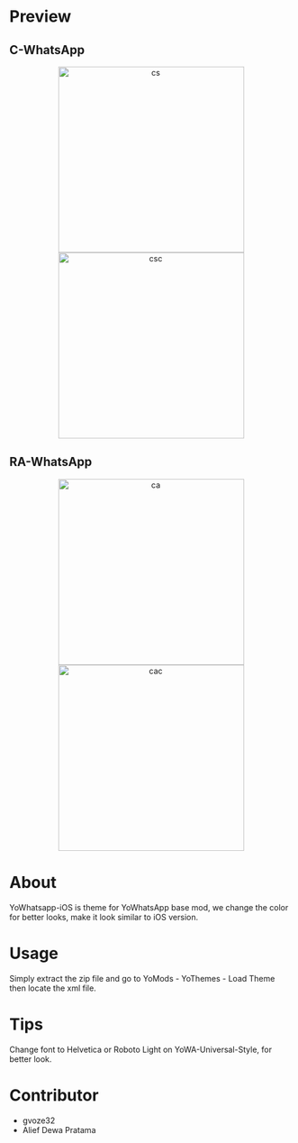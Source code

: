 # Preview

## C-WhatsApp
<p align="center">
    <img src="https://i.ibb.co/54Vbpvb/74664681-2574107695977668-6518689319333396480-n.jpg" alt="cs" width="330">
    <img src="https://i.ibb.co/Pm4C385/75210272-2574108235977614-261236248998313984-n.jpg" alt="csc" width="330">
</p>
    
## RA-WhatsApp
<p align="center">
    <img src="https://i.ibb.co/vxcDPPv/79776011-571973736682822-4257169990362333184-n.png" alt="ca" width="330">
    <img src="https://i.ibb.co/BTb3tfM/80209703-605750200180227-5652217059350675456-n.png" alt="cac" width="330">
</p>
    
# About
YoWhatsapp-iOS is theme for YoWhatsApp base mod, we change the color for better looks, make it look similar to iOS version.

# Usage
Simply extract the zip file and go to YoMods - YoThemes - Load Theme then locate the xml file.

# Tips
Change font to Helvetica or Roboto Light on YoWA-Universal-Style, for better look.

# Contributor
- gvoze32
- Alief Dewa Pratama
